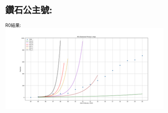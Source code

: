 # 鑽石公主號:
R0結果:
![image](https://github.com/Mephisto-000/SCU_Math_project/blob/master/Diamond_2003SARS/Data_plot/D_5.png)
